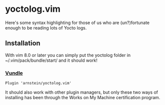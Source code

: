 # yoctolog.vim
Here's some syntax highlighting for those of us who are (un?)fortunate enough to be reading lots of Yocto logs.

## Installation
With vim 8.0 or later you can simply put the yoctolog folder in ~/.vim/pack/bundle/start/ and it should work!


### [Vundle][]

[Vundle]: https://github.com/VundleVim/Vundle.vim

```vim
Plugin 'arnstein/yoctolog.vim'
```

It should also work with other plugin managers, but only these two ways of installing has been through the Works on My Machine certification program.
